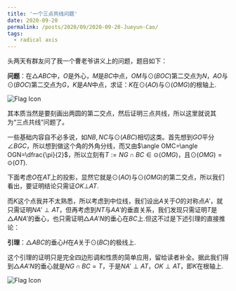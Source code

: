 ```yaml
---
title: '一个三点共线问题'
date: 2020-09-20
permalink: /posts/2020/09/2020-09-20-Jueyun-Cao/
tags:
  - radical axis
---
```


头两天有群友问了我一个曹老爷讲义上的问题，题目如下：

**问题**：在$\triangle ABC$中，$O$是外心，$M$是$BC$中点，$OM$与$\odot(BOC)$第二交点为$N$，$AO$与$\odot(BOC)$第二交点为$G$，$K$是$AN$中点，求证：$K$在$\odot(AO)$与$\odot(OMG)$的根轴上.

<img src="https://llddeddym.github.io/images/2020-09-20(1).png" alt="Flag Icon" role="img" aria-label="(1)" />

其本质当然是要刻画出两圆的第二交点，然后证明三点共线，所以这里就说其为“三点共线”问题了。

一些基础内容自不必多说，如$NB,NC$与$\odot(ABC)$相切这类。首先想到$GO$平分$\angle BGC$，所以想到做这个角的外角分线，而又由$\angle OMC=\angle OGN=\dfrac{\pi}{2}$，所以立刻有$T:=NG\cap BC\in\odot(OMG)$，且$\odot(OMG)=\odot(OT)$.

下面考虑$O$在$AT$上的投影，显然它就是$\odot(AO)$与$\odot(OMG)$的第二交点，所以我们看出，要证明结论只需证$OK\bot AT$.

而$K$这个点我并不太熟悉，所以考虑到中位线，我们设出$A$关于$O$的对称点$A'$，就只需证明$NA'\perp AT$，但再考虑到$NT$与$AA'$的垂直关系，我们发现只需证明$T$是$\triangle ANA'$的垂心，也只需证明$\triangle AA'N$的垂心在$BC$上.但这不过是下述引理的直接推论：

**引理**：$\triangle ABC$的垂心$H$在$A$关于$\odot(BC)$的极线上.

这个引理的证明只是完全四边形调和性质的简单应用，留给读者补全。据此我们得到$\triangle AA'N$的垂心就是$NG\cap BC=T$，于是$NA'\perp AT$，$OK\perp AT$，即$K$在根轴上.

<img src="https://llddeddym.github.io/images/2020-09-20(2).png" alt="Flag Icon" role="img" aria-label="(2)" />



